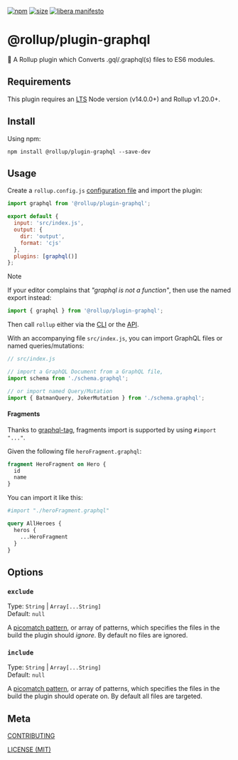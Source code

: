 [npm]: https://img.shields.io/npm/v/@rollup/plugin-graphql
[npm-url]: https://www.npmjs.com/package/@rollup/plugin-graphql
[size]: https://packagephobia.now.sh/badge?p=@rollup/plugin-graphql
[size-url]: https://packagephobia.now.sh/result?p=@rollup/plugin-graphql

[![npm][npm]][npm-url]
[![size][size]][size-url]
[![libera manifesto](https://img.shields.io/badge/libera-manifesto-lightgrey.svg)](https://liberamanifesto.com)

# @rollup/plugin-graphql

🍣 A Rollup plugin which Converts .gql/.graphql(s) files to ES6 modules.

## Requirements

This plugin requires an [LTS](https://github.com/nodejs/Release) Node version (v14.0.0+) and Rollup v1.20.0+.

## Install

Using npm:

```console
npm install @rollup/plugin-graphql --save-dev
```

## Usage

Create a `rollup.config.js` [configuration file](https://www.rollupjs.org/guide/en/#configuration-files) and import the plugin:

```js
import graphql from '@rollup/plugin-graphql';

export default {
  input: 'src/index.js',
  output: {
    dir: 'output',
    format: 'cjs'
  },
  plugins: [graphql()]
};
```

> [!NOTE]
> If your editor complains that _"graphql is not a function"_, then use the named export instead:
>
> ```js
> import { graphql } from '@rollup/plugin-graphql';
> ```

Then call `rollup` either via the [CLI](https://www.rollupjs.org/guide/en/#command-line-reference) or the [API](https://www.rollupjs.org/guide/en/#javascript-api).

With an accompanying file `src/index.js`, you can import GraphQL files or named queries/mutations:

```js
// src/index.js

// import a GraphQL Document from a GraphQL file,
import schema from './schema.graphql';

// or import named Query/Mutation
import { BatmanQuery, JokerMutation } from './schema.graphql';
```

#### Fragments

Thanks to [graphql-tag](https://github.com/apollographql/graphql-tag), fragments import is supported by using `#import "..."`.

Given the following file `heroFragment.graphql`:

```graphql
fragment HeroFragment on Hero {
  id
  name
}
```

You can import it like this:

```graphql
#import "./heroFragment.graphql"

query AllHeroes {
  heros {
    ...HeroFragment
  }
}
```

## Options

### `exclude`

Type: `String` | `Array[...String]`<br>
Default: `null`

A [picomatch pattern](https://github.com/micromatch/picomatch), or array of patterns, which specifies the files in the build the plugin should _ignore_. By default no files are ignored.

### `include`

Type: `String` | `Array[...String]`<br>
Default: `null`

A [picomatch pattern](https://github.com/micromatch/picomatch), or array of patterns, which specifies the files in the build the plugin should operate on. By default all files are targeted.

## Meta

[CONTRIBUTING](/.github/CONTRIBUTING.md)

[LICENSE (MIT)](/LICENSE)
